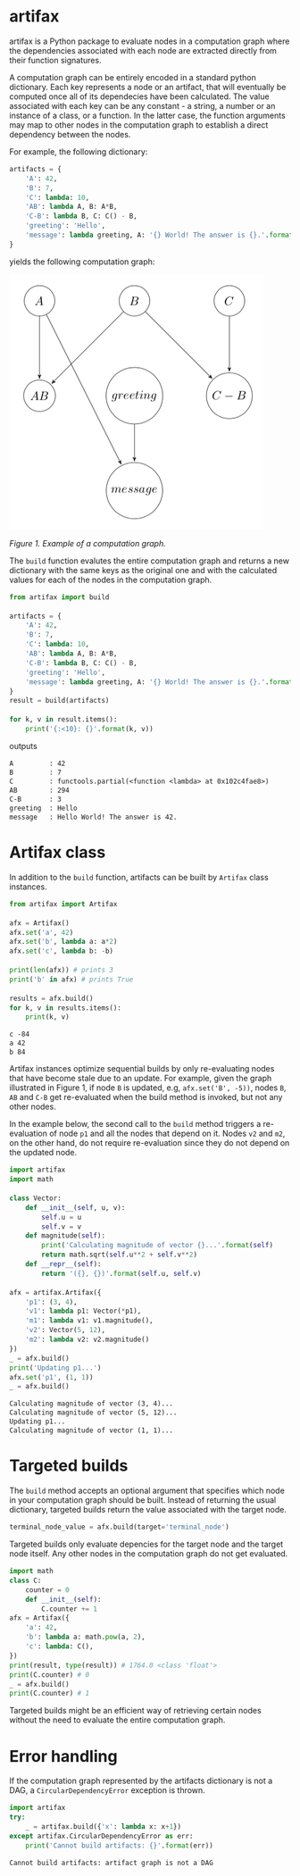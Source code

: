 # artifax

artifax is a Python package to evaluate nodes in a computation graph where
the dependencies associated with each node are extracted directly from their
function signatures.

A computation graph can be entirely encoded in a standard python dictionary.
Each key represents a node or an artifact, that will eventually be computed
once all of its dependecies have been calculated. The value associated with
each key can be any constant - a string, a number or an instance of a class,
or a function. In the latter case, the function arguments may map to other nodes
in the computation graph to establish a direct dependency between the nodes.

For example, the following dictionary:

```python
artifacts = {
    'A': 42,
    'B': 7,
    'C': lambda: 10,
    'AB': lambda A, B: A*B,
    'C-B': lambda B, C: C() - B,
    'greeting': 'Hello',
    'message': lambda greeting, A: '{} World! The answer is {}.'.format(greeting, A)
}
```
yields the following computation graph:

![Screenshot](sample-dag.png)
<div style="font-style:italic">Figure 1. Example of a computation graph.</div>

The `build` function evalutes the entire computation graph and returns a new dictionary
with the same keys as the original one and with the calculated values for each of the nodes
in the computation graph.

```python
from artifax import build

artifacts = {
    'A': 42,
    'B': 7,
    'C': lambda: 10,
    'AB': lambda A, B: A*B,
    'C-B': lambda B, C: C() - B,
    'greeting': 'Hello',
    'message': lambda greeting, A: '{} World! The answer is {}.'.format(greeting, A)
}
result = build(artifacts)

for k, v in result.items():
    print('{:<10}: {}'.format(k, v))
```
outputs
```shell
A         : 42
B         : 7
C         : functools.partial(<function <lambda> at 0x102c4fae8>)
AB        : 294
C-B       : 3
greeting  : Hello
message   : Hello World! The answer is 42.
```

# Artifax class

In addition to the `build` function, artifacts can be built by `Artifax` class
instances.

```python
from artifax import Artifax

afx = Artifax()
afx.set('a', 42)
afx.set('b', lambda a: a*2)
afx.set('c', lambda b: -b)

print(len(afx)) # prints 3
print('b' in afx) # prints True

results = afx.build()
for k, v in results.items():
    print(k, v)
```
```
c -84
a 42
b 84
```

Artifax instances optimize sequential builds by only re-evaluating nodes that
have become stale due to an update. For example, given the graph illustrated in
Figure 1, if node `B` is updated, e.g, `afx.set('B', -5))`, nodes `B`, `AB` and
`C-B` get re-evaluated when the build method is invoked, but not any other
nodes.

In the example below, the second call to the `build` method triggers a
re-evaluation of node `p1` and all the nodes that depend on it. Nodes `v2` and
`m2`, on the other hand, do not require re-evaluation since they do not depend
on the updated node.

```python
import artifax
import math

class Vector:
    def __init__(self, u, v):
        self.u = u
        self.v = v
    def magnitude(self):
        print('Calculating magnitude of vector {}...'.format(self)
        return math.sqrt(self.u**2 + self.v**2)
    def __repr__(self):
        return '({}, {})'.format(self.u, self.v)

afx = artifax.Artifax({
    'p1': (3, 4),
    'v1': lambda p1: Vector(*p1),
    'm1': lambda v1: v1.magnitude(),
    'v2': Vector(5, 12),
    'm2': lambda v2: v2.magnitude()
})
_ = afx.build()
print('Updating p1...')
afx.set('p1', (1, 1))
_ = afx.build()
```

```
Calculating magnitude of vector (3, 4)...
Calculating magnitude of vector (5, 12)...
Updating p1...
Calculating magnitude of vector (1, 1)...
```

# Targeted builds
The `build` method accepts an optional argument that specifies which node in
your computation graph should be built. Instead of returning the usual dictionary,
targeted builds return the value associated with the target node.

```python
terminal_node_value = afx.build(target='terminal_node')
```

Targeted builds only evaluate depencies for the target node and the target node itself.
Any other nodes in the computation graph do not get evaluated.

```python
import math
class C:
    counter = 0
    def __init__(self):
        C.counter += 1
afx = Artifax({
    'a': 42,
    'b': lambda a: math.pow(a, 2),
    'c': lambda: C(),
})
print(result, type(result)) # 1764.0 <class 'float'>
print(C.counter) # 0
_ = afx.build()
print(C.counter) # 1
```

Targeted builds might be an efficient way of retrieving certain nodes
without the need to evaluate the entire computation graph.

# Error handling

If the computation graph represented by the artifacts dictionary is not a DAG,
a `CircularDependencyError` exception is thrown.

```python
import artifax
try:
    _ = artifax.build({'x': lambda x: x+1})
except artifax.CircularDependencyError as err:
    print('Cannot build artifacts: {}'.format(err))
```
```
Cannot build artifacts: artifact graph is not a DAG
```
